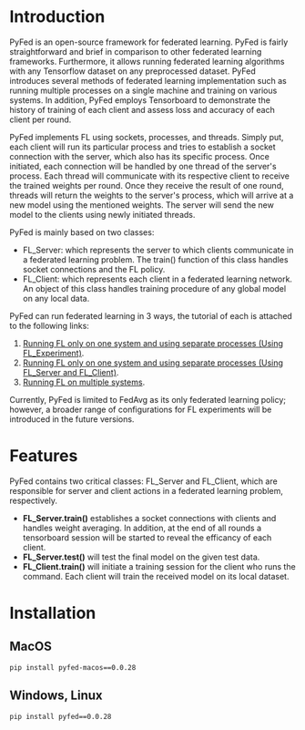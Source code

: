 # Introduction
PyFed is an open-source framework for federated learning. PyFed is fairly straightforward and brief in comparison to other federated learning frameworks. Furthermore, it allows running federated learning algorithms with any Tensorflow dataset on any preprocessed dataset. PyFed introduces several methods of federated learning implementation such as running multiple processes on a single machine and training on various systems. In addition, PyFed employs Tensorboard to demonstrate the history of training of each client and assess loss and accuracy of each client per round.

PyFed implements FL using sockets, processes, and threads. Simply put, each client will run its particular process and tries to establish a socket connection with the server, which also has its specific process. Once initiated, each connection will be handled by one thread of the server's process. Each thread will communicate with its respective client to receive the trained weights per round. Once they receive the result of one round, threads will return the weights to the server's process, which will arrive at a new model using the mentioned weights. The server will send the new model to the clients using newly initiated threads.

PyFed is mainly based on two classes:

- FL_Server: which represents the server to which clients communicate in a federated learning problem. The train() function of this class handles socket connections and the FL policy.
- FL_Client: which represents each client in a federated learning network. An object of this class handles training procedure of any global model on any local data.

PyFed can run federated learning in 3 ways, the tutorial of each is attached to the following links:

1. [Running FL only on one system and using separate processes (Using FL_Experiment)](./fl_exp.md).
2. [Running FL only on one system and using separate processes (Using FL_Server and FL_Client)](./multi_proc.md).
2. [Running FL on multiple systems](./multi_sys.md).


Currently, PyFed is limited to FedAvg as its only federated learning policy; however, a broader range of configurations for FL experiments will be introduced in the future versions.

# Features
PyFed contains two critical classes: FL_Server and FL_Client, which are responsible for server and client actions in a federated learning problem, respectively. </br>
* __FL_Server.train()__ establishes a socket connections with clients and handles weight averaging. In addition, at the end of all rounds a tensorboard session will be started to reveal the efficancy of each client.
* __FL_Server.test()__ will test the final model on the given test data.
* __FL_Client.train()__ will initiate a training session for the client who runs the command. Each client will train the received model on its local dataset.

# Installation
## MacOS
```
pip install pyfed-macos==0.0.28
```
## Windows, Linux
```
pip install pyfed==0.0.28
```